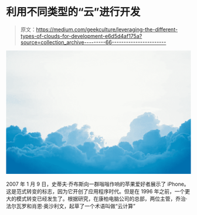 # 利用不同类型的“云”进行开发

> 原文：<https://medium.com/geekculture/leveraging-the-different-types-of-clouds-for-development-e6d5d4af175a?source=collection_archive---------66----------------------->

![](img/2fba673a1cde18e26bb9d9c91993213e.png)

2007 年 1 月 9 日，史蒂夫·乔布斯向一群嗡嗡作响的苹果爱好者展示了 iPhone。这是范式转变的标志，因为它开创了应用程序时代。但是在 1996 年之前，一个更大的模式转变已经发生了。根据研究，在康柏电脑公司的总部，两位主管，乔治·法尔瓦罗和肖恩·奥沙利文，起草了一个术语叫做“云计算”